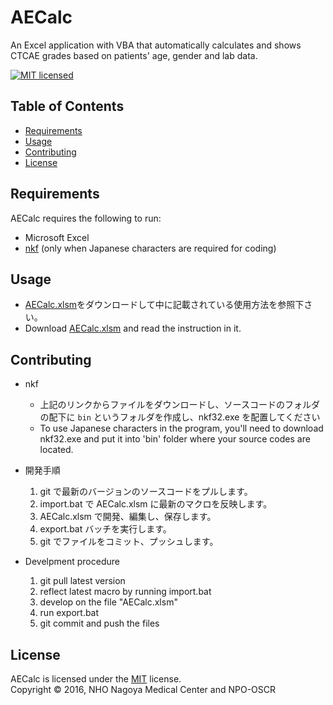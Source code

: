 AECalc
======
An Excel application with VBA that automatically calculates and shows CTCAE grades based on patients' age, gender and lab data.

[![MIT licensed][shield-license]](#)

Table of Contents
-----------------
  * [Requirements](#requirements)
  * [Usage](#usage)
  * [Contributing](#contributing)
  * [License](#license)

Requirements
------------
AECalc requires the following to run:
  * Microsoft Excel
  * [nkf][nkf] (only when Japanese characters are required for coding)

Usage
-----
  * [AECalc.xlsm][AECalc]をダウンロードして中に記載されている使用方法を参照下さい。
  * Download [AECalc.xlsm][AECalc] and read the instruction in it.

Contributing
------------
  * nkf
    - 上記のリンクからファイルをダウンロードし、ソースコードのフォルダの配下に `bin` というフォルダを作成し、nkf32.exe を配置してください
    - To use Japanese characters in the program, you'll need to download nkf32.exe and put it into 'bin' folder where your source codes are located.


  * 開発手順
    1. git で最新のバージョンのソースコードをプルします。
    2. import.bat で AECalc.xlsm に最新のマクロを反映します。
    3. AECalc.xlsm で開発、編集し、保存します。
    4. export.bat バッチを実行します。
    5. git でファイルをコミット、プッシュします。

  * Develpment procedure
    1. git pull latest version
    2. reflect latest macro by running import.bat
    3. develop on the file "AECalc.xlsm"
    4. run export.bat
    5. git commit and push the files

License
-------
AECalc is licensed under the [MIT](#) license.  
Copyright &copy; 2016, NHO Nagoya Medical Center and NPO-OSCR

[nkf]: http://www.vector.co.jp/soft/dl/win95/util/se295331.html
[shield-license]: https://img.shields.io/badge/license-MIT-blue.svg
[AECalc]: https://github.com/nnh/AECalc/blob/master/AECalc.xlsm
